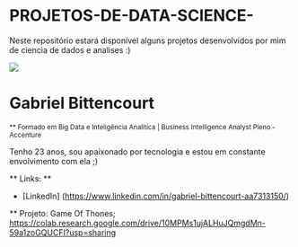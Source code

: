 # PROJETOS-DE-DATA-SCIENCE-
Neste repositório estará disponível alguns projetos desenvolvidos por mim de ciencia de dados e analises :) 



  <img src = "https://github.com/carlosfab/template_portfolio/blob/master/banner.png">
</p>

# Gabriel Bittencourt 
<sub> ** Formado em Big Data e Inteligência Analitíca | Business Intelligence Analyst Pleno - Accenture
  
Tenho 23 anos, sou apaixonado por tecnologia e estou em constante envolvimento com ela ;)

** Links: **
* [LinkedIn] (https://www.linkedin.com/in/gabriel-bittencourt-aa7313150/)



** Projeto: Game Of Thones;  https://colab.research.google.com/drive/10MPMs1ujALHuJQmgdMn-59a1zoGQUCFI?usp=sharing

